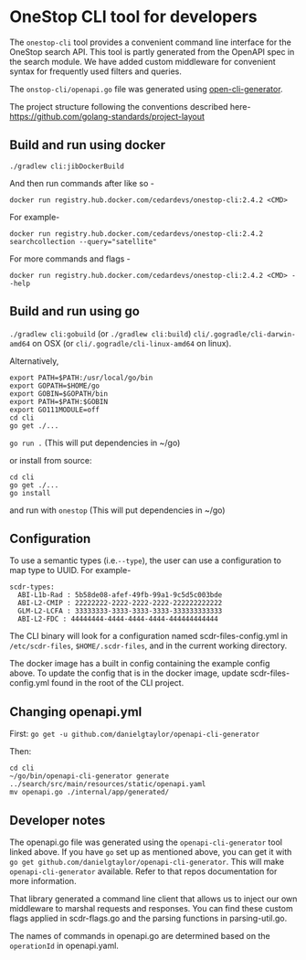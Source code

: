 # OneStop CLI tool for developers

The `onestop-cli` tool provides a convenient command line interface for the OneStop search API. This tool is partly generated from the OpenAPI spec in the search module. We have added custom middleware for convenient syntax for frequently used filters and queries.

The `onstop-cli/openapi.go` file was generated using [open-cli-generator](https://github.com/danielgtaylor/openapi-cli-generator).

The  project structure following the conventions described here-
https://github.com/golang-standards/project-layout

## Build and run using docker

`./gradlew cli:jibDockerBuild`

And then run commands after like so -

`docker run registry.hub.docker.com/cedardevs/onestop-cli:2.4.2 <CMD>`

For example-

`docker run registry.hub.docker.com/cedardevs/onestop-cli:2.4.2 searchcollection --query="satellite"`

For more commands and flags -

`docker run registry.hub.docker.com/cedardevs/onestop-cli:2.4.2 <CMD> --help`

## Build and run using go

`./gradlew cli:gobuild` (or `./gradlew cli:build`)
`cli/.gogradle/cli-darwin-amd64` on OSX (or `cli/.gogradle/cli-linux-amd64` on linux).

Alternatively,
```
export PATH=$PATH:/usr/local/go/bin
export GOPATH=$HOME/go
export GOBIN=$GOPATH/bin
export PATH=$PATH:$GOBIN
export GO111MODULE=off
cd cli
go get ./...
```
`go run .`
(This will put dependencies in ~/go)

or install from source:
```
cd cli
go get ./...
go install
```
and run with `onestop`
(This will put dependencies in ~/go)

## Configuration

To use a semantic types (i.e.`--type`), the user can use a configuration to map type to UUID. For example-

```
scdr-types:
  ABI-L1b-Rad : 5b58de08-afef-49fb-99a1-9c5d5c003bde
  ABI-L2-CMIP : 22222222-2222-2222-2222-222222222222
  GLM-L2-LCFA : 33333333-3333-3333-3333-333333333333
  ABI-L2-FDC : 44444444-4444-4444-4444-444444444444
```

The CLI binary will look for a configuration named scdr-files-config.yml in  `/etc/scdr-files`, `$HOME/.scdr-files`, and in the current working directory.

The docker image has a built in config containing the example config above. To update the config that is in the docker image, update scdr-files-config.yml found in the root of the CLI project.

## Changing openapi.yml

First: `go get -u github.com/danielgtaylor/openapi-cli-generator`

Then:
```
cd cli
~/go/bin/openapi-cli-generator generate ../search/src/main/resources/static/openapi.yaml
mv openapi.go ./internal/app/generated/
```

## Developer notes

The openapi.go file was generated using the `openapi-cli-generator` tool linked above. If you have `go` set up as mentioned above, you can get it with `go get github.com/danielgtaylor/openapi-cli-generator`. This will make `openapi-cli-generator` available. Refer to that repos documentation for more information.

That library generated a command line client that allows us to inject our own middleware to marshal requests and responses. You can find these custom flags applied in scdr-flags.go and the parsing functions in parsing-util.go.

The names of commands in openapi.go are determined based on the `operationId` in openapi.yaml.
